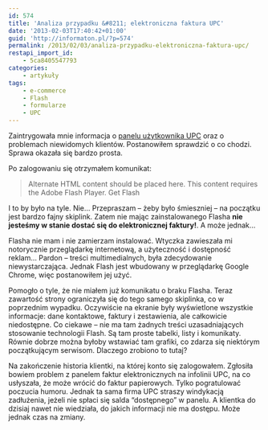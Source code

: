 ```yaml
---
id: 574
title: 'Analiza przypadku &#8211; elektroniczna faktura UPC'
date: '2013-02-03T17:40:42+01:00'
guid: 'http://informaton.pl/?p=574'
permalink: /2013/02/03/analiza-przypadku-elektroniczna-faktura-upc/
restapi_import_id:
    - 5ca8405547793
categories:
    - artykuły
tags:
    - e-commerce
    - Flash
    - formularze
    - UPC
---
```


Zaintrygowała mnie informacja o [panelu użytkownika UPC](https://ebok.upc.pl/ebok) oraz o problemach niewidomych klientów. Postanowiłem sprawdzić o co chodzi. Sprawa okazała się bardzo prosta.

Po zalogowaniu się otrzymałem komunikat:

> Alternate HTML content should be placed here. This content requires the Adobe Flash Player. Get Flash

I to by było na tyle. Nie… Przepraszam – żeby było śmieszniej – na początku jest bardzo fajny skiplink. Zatem nie mając zainstalowanego Flasha **nie jesteśmy w stanie dostać się do elektronicznej faktury!**. A może jednak…

Flasha nie mam i nie zamierzam instalować. Wtyczka zawieszała mi notorycznie przeglądarkę internetową, a użyteczność i dostępność reklam… Pardon – treści multimedialnych, była zdecydowanie niewystarczająca. Jednak Flash jest wbudowany w przeglądarkę Google Chrome, więc postanowiłem jej użyć.

Pomogło o tyle, że nie miałem już komunikatu o braku Flasha. Teraz zawartość strony ograniczyła się do tego samego skiplinka, co w poprzednim wypadku. Oczywiście na ekranie były wyświetlone wszystkie informacje: dane kontaktowe, faktury i zestawienia, ale całkowicie niedostępne. Co ciekawe – nie ma tam żadnych treści uzasadniających stosowanie technologii Flash. Są tam proste tabelki, listy i komunikaty. Równie dobrze można byłoby wstawiać tam grafiki, co zdarza się niektórym początkującym serwisom. Dlaczego zrobiono to tutaj?

Na zakończenie historia klientki, na której konto się zalogowałem. Zgłosiła bowiem problem z panelem faktur elektronicznych na infolinii UPC, na co usłyszała, że może wrócić do faktur papierowych. Tylko pogratulować poczucia humoru. Jednak ta sama firma UPC straszy windykacją zadłużenia, jeżeli nie spłaci się salda “dostępnego” w panelu. A klientka do dzisiaj nawet nie wiedziała, do jakich informacji nie ma dostępu. Może jednak czas na zmiany.
